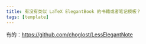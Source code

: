```yaml
---
title: 有没有类似 LaTeX ElegantBook 的书籍或者笔记模板？
tags: [template]
---
```


有的：https://github.com/choglost/LessElegantNote
